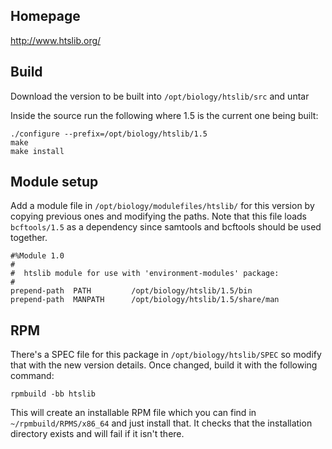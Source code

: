 ## Homepage

http://www.htslib.org/

## Build

Download the version to be built into `/opt/biology/htslib/src` and untar

Inside the source run the following where 1.5 is the current one being built:

    ./configure --prefix=/opt/biology/htslib/1.5
    make
    make install

## Module setup

Add a module file in `/opt/biology/modulefiles/htslib/` for this version by copying previous ones and modifying the paths. Note that this file loads `bcftools/1.5` as a dependency since samtools and bcftools should be used together.

    #%Module 1.0
    #
    #  htslib module for use with 'environment-modules' package:
    #
    prepend-path  PATH         /opt/biology/htslib/1.5/bin
    prepend-path  MANPATH      /opt/biology/htslib/1.5/share/man

## RPM

There's a SPEC file for this package in `/opt/biology/htslib/SPEC` so modify that with the new version details. Once changed, build it with the following command:

    rpmbuild -bb htslib

This will create an installable RPM file which you can find in `~/rpmbuild/RPMS/x86_64` and just install that. It checks that the installation directory exists and will fail if it isn't there.